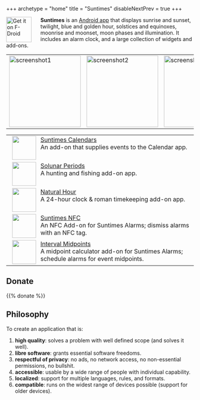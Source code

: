 +++
archetype = "home"
title = "Suntimes"
disableNextPrev = true
+++

<a href="https://f-droid.org/repository/browse/?fdid=com.forrestguice.suntimeswidget" target="_blank"><img style="float:left; margin-right:24px; top:-50%;" src="images/get-it-on-fdroid.png" alt="Get it on F-Droid" height="68" /></a>

<p><b>Suntimes</b> is an <u>Android app</u> that displays sunrise and sunset, twilight, blue and golden hour, solstices and equinoxes, moonrise and moonset, moon phases and illumination. It includes an alarm clock, and a large collection of widgets and add-ons.</p>

<!--<a href="https://github.com/forrestguice/SuntimesWidget/blob/master/CHANGELOG.md"><img src="https://img.shields.io/github/release/forrestguice/SuntimesWidget.svg" alt="GitHub release" /></a>-->

<table style="border:none;"><tr style="border:none;">
<td style="border:none;"><a href="images/screenshots/suntimes/v0.13.0/en/0.png"><img width="192" alt="screenshot1" src="images/screenshots/suntimes/v0.13.0/en/0.png" alt="screenshot1" /></a></td>
<td style="border:none;"><a href="images/screenshots/suntimes/v0.13.0/en/1.png"><img width="192" alt="screenshot2" src="images/screenshots/suntimes/v0.13.0/en/1.png" alt="screenshot2" /></a></td>
<td style="border:none;"><a href="images/screenshots/suntimescalendars/v0.6.0/en/0.png"><img width="192" alt="screenshot3" src="images/screenshots/suntimescalendars/v0.6.0/en/0.png" alt="screenshot3" /></a></td>
</tr></table>

<table>

 <tr><td><a href="https://f-droid.org/en/packages/com.forrestguice.suntimescalendars/"><img style="float:left; margin-right:12px" src="images/ic_launcher.png" hspace="8" height="64" /></a> <a href="https://f-droid.org/en/packages/com.forrestguice.suntimescalendars/">Suntimes Calendars</a><br />An add-on that supplies events to the Calendar app.</td</tr>

  <tr><td><a href="https://github.com/forrestguice/SolunarPeriods"><img style="float:left; margin-right:12px" src="/images/ic_solunar.png" hspace="8" height="64" /></a> <a href="https://github.com/forrestguice/SolunarPeriods">Solunar Periods</a><br />A hunting and fishing add-on app.</td</tr>

  <tr><td><a href="https://github.com/forrestguice/NaturalHour"><img style="float:left; margin-right:12px" src="images/ic_naturalhour.png" hspace="8" height="64" /></a> <a href="https://github.com/forrestguice/NaturalHour">Natural Hour</a><br />A 24-hour clock & roman timekeeping add-on app.</td</tr>

  <tr><td><a href="https://github.com/forrestguice/SuntimesNFC"><img style="float:left; margin-right:12px" src="images/ic_suntimesnfc.png" hspace="8" height="64" /></a> <a href="https://github.com/forrestguice/SuntimesNFC">Suntimes NFC</a><br />An NFC Add-on for Suntimes Alarms; dismiss alarms with an NFC tag.</td</tr>

  <tr><td><a href="https://github.com/forrestguice/IntervalMidpoints"><img style="float:left; margin-right:12px" src="images/ic_imidpoints.png" hspace="8" height="64" /></a> <a href="https://github.com/forrestguice/IntervalMidpoints">Interval Midpoints</a><br />A midpoint calculator add-on for Suntimes Alarms; schedule alarms for event midpoints.</td</tr>
</table>


## Donate
{{% donate %}}

## Philosophy
To create an application that is:

1) **high quality**: solves a problem with well defined scope (and solves it well).
2) **libre software**: grants essential software freedoms.
3) **respectful of privacy**: no ads, no network access, no non-essential permissions, no bullshit.
4) **accessible**: usable by a wide range of people with individual capability.
5) **localized**: support for multiple languages, rules, and formats.
6) **compatible**: runs on the widest range of devices possible (support for older devices).

